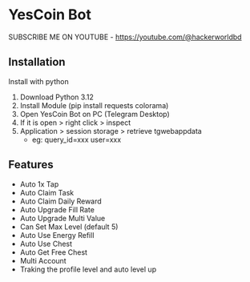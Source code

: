 ﻿# YesCoin Bot 

SUBSCRIBE ME ON YOUTUBE - https://youtube.com/@hackerworldbd

## Installation

Install with python

1. Download Python 3.12
2. Install Module (pip install requests colorama)
3. Open YesCoin Bot on PC (Telegram Desktop)
4. If it is open > right click > inspect
5. Application > session storage > retrieve tgwebappdata
   - eg: query_id=xxx
     user=xxx

## Features

- Auto 1x Tap
- Auto Claim Task
- Auto Claim Daily Reward
- Auto Upgrade Fill Rate
- Auto Upgrade Multi Value
- Can Set Max Level (default 5)
- Auto Use Energy Refill
- Auto Use Chest
- Auto Get Free Chest
- Multi Account
- Traking the profile level and auto level up
